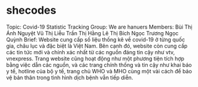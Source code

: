 # shecodes
Topic: Covid-19 Statistic Tracking
Group: We are hanuers
Members: Bùi Thị Ánh Nguyệt
         Vũ Thị Liễu
         Trần Thị Hằng
         Lê Thị Bích Ngọc
         Trương Ngọc Quỳnh
Brief: Website cung cấp số liệu thống kê về covid-19 ở từng quốc gia, châu lục và đặc biệt là Việt Nam. 
       Bên cạnh đó, website còn cung cấp các tin tức mới và chính xác nhất từ các nguồn đáng tin cậy như vtv, vnexpress.
       Trang website cũng hoạt động như một phương tiện tích hợp bằng việc dẫn các nguồn, và các trang chính thống và tin
       cậy như khai báo y tế, hotline của bộ y tế, trang chủ WHO và MHO cùng một vài cách để bảo vệ bản thân trong tình hình 
       dịch bệnh vẫn tiếp diễn.

